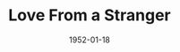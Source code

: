 ---
title: Love From a Stranger
date: 1952-01-18
closing_date: 1952-01-26
layout: productions
playbill:
Theatre: Theatre Jacksonville
Venue: Little Theatre
cast:
- Bruce Lovell: Paul Geisenhof
- Cecily Harrington: Yvonne Peairs
- Dr. Gribble: Leonard Mosby
- Ethel: Ginger Johnson
- Hodgson: Elmo Lehman
- Marvis: Ernestine Logie
- Miss Louise Garrard: Elva Stein
- Nigel: Jay Cassey
crew:
- Assistant Director: Pattie Bowers
- Book Holder: Kay Hanna
- Construction and Scene Crew:
  - Budd Gibbs
  - Walter Quattlebaum
  - Eileen Quattlebaum
  - Richard Kaszner, Jr.
  - John Hannigan
  - Kay Hanna
  - Budd Porter
- Director: Paul E. Geisenhof
- Electrician: Walter Quattlebaum
- Make-up Assistant:
  - Jane Porter
  - Weldon Davis
  - Grace E. Miles
  - Ernestine Taylor
  - Ken Burton
- Make-up Chairman: Richard Kazner, Jr.
- Music: Peggy Gift
- Property Assistant:
  - Clair Parks
  - John Hannigan
  - Mildred Thomas
- Property Chairman: Margaret Lafferty
- Set and Technical Direction: Pete House
- Stage Manager: Budd Porter
- Wardrobe:
  - Eula Mae Snow
  - Karen O'Shaughnessy
  - Georgia Jinks
  - Helen List
  - Grace Kelly
  - Polly Clendenning
  - Larry Zell
  - Helen Giles
  - Edythe Price
orchestra:
external_links:
---